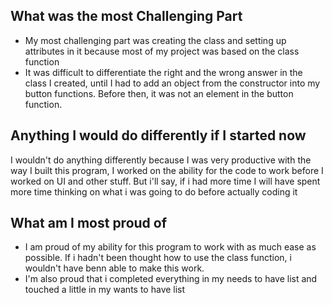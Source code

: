 ## What was the most Challenging Part
- My most challenging part was creating the class and setting up attributes in it because most of my project was based on the class function
- It was difficult to differentiate the right and the wrong answer in the class I created, until I had to add an object from the constructor into my button functions. Before then, it was not an element in the button function. 

## Anything I would do differently if I started now
I wouldn't do anything differently because I was very productive with the way I built this program, I worked on the ability for the code to work before I worked on UI and other stuff. But i'll say, if i had more time I will have spent more time thinking on what i was going to do before actually coding it

## What am I most proud of
- I am proud of my ability for this program to work with as much ease as possible. If i hadn't been thought how to use the class function, i wouldn't have benn able to make this work. 
- I'm also proud that i completed everything in my needs to have list and touched a little in my wants to have list